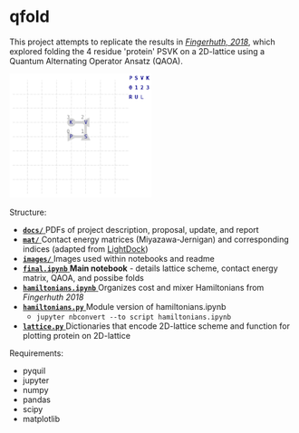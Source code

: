 # qfold

This project attempts to replicate the results in [*Fingerhuth, 2018*](https://arxiv.org/pdf/1810.13411.pdf), which explored folding the 4 residue 'protein' PSVK on a 2D-lattice using a Quantum Alternating Operator Ansatz (QAOA).

<img src="images/psvk.png" alt="PSVK" width="250"/>

Structure:
- [**`docs/`** ](https://github.com/slongwell/qfold/tree/master/docs) PDFs of project description, proposal, update, and report
- [**`mat/`** ](https://github.com/slongwell/qfold/tree/master/mat) Contact energy matrices (Miyazawa-Jernigan) and corresponding indices (adapted from [LightDock](https://github.com/brianjimenez/lightdock/blob/master/docs/README.md))
- [**`images/`** ](https://github.com/slongwell/qfold/tree/master/images) Images used within notebooks and readme
- [**`final.ipynb`** ](https://github.com/slongwell/qfold/blob/master/final.ipynb) **Main notebook** - details lattice scheme, contact energy matrix, QAOA, and possibe folds
- [**`hamiltonians.ipynb`** ](https://github.com/slongwell/qfold/blob/master/hamiltonians.ipynb) Organizes cost and mixer Hamiltonians from _Fingerhuth 2018_
- [**`hamiltonians.py`** ](https://github.com/slongwell/qfold/blob/master/hamiltonians.py) Module version of hamiltonians.ipynb
  - `jupyter nbconvert --to script hamiltonians.ipynb`
- [**`lattice.py`** ](https://github.com/slongwell/qfold/blob/master/lattice.py) Dictionaries that encode 2D-lattice scheme and function for plotting protein on 2D-lattice

Requirements:
- pyquil
- jupyter
- numpy
- pandas
- scipy
- matplotlib
